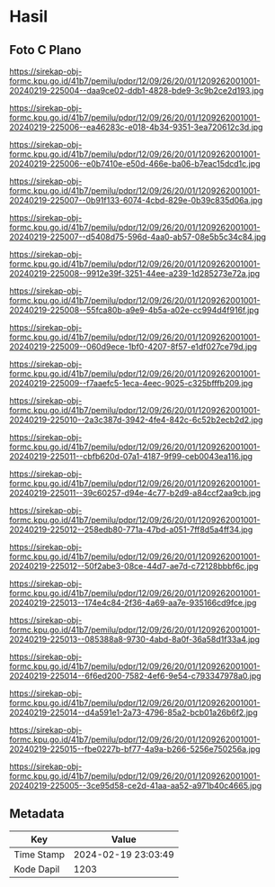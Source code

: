 # Hasil

## Foto C Plano

https://sirekap-obj-formc.kpu.go.id/41b7/pemilu/pdpr/12/09/26/20/01/1209262001001-20240219-225004--daa9ce02-ddb1-4828-bde9-3c9b2ce2d193.jpg

https://sirekap-obj-formc.kpu.go.id/41b7/pemilu/pdpr/12/09/26/20/01/1209262001001-20240219-225006--ea46283c-e018-4b34-9351-3ea720612c3d.jpg

https://sirekap-obj-formc.kpu.go.id/41b7/pemilu/pdpr/12/09/26/20/01/1209262001001-20240219-225006--e0b7410e-e50d-466e-ba06-b7eac15dcd1c.jpg

https://sirekap-obj-formc.kpu.go.id/41b7/pemilu/pdpr/12/09/26/20/01/1209262001001-20240219-225007--0b91f133-6074-4cbd-829e-0b39c835d06a.jpg

https://sirekap-obj-formc.kpu.go.id/41b7/pemilu/pdpr/12/09/26/20/01/1209262001001-20240219-225007--d5408d75-596d-4aa0-ab57-08e5b5c34c84.jpg

https://sirekap-obj-formc.kpu.go.id/41b7/pemilu/pdpr/12/09/26/20/01/1209262001001-20240219-225008--9912e39f-3251-44ee-a239-1d285273e72a.jpg

https://sirekap-obj-formc.kpu.go.id/41b7/pemilu/pdpr/12/09/26/20/01/1209262001001-20240219-225008--55fca80b-a9e9-4b5a-a02e-cc994d4f916f.jpg

https://sirekap-obj-formc.kpu.go.id/41b7/pemilu/pdpr/12/09/26/20/01/1209262001001-20240219-225009--060d9ece-1bf0-4207-8f57-e1df027ce79d.jpg

https://sirekap-obj-formc.kpu.go.id/41b7/pemilu/pdpr/12/09/26/20/01/1209262001001-20240219-225009--f7aaefc5-1eca-4eec-9025-c325bfffb209.jpg

https://sirekap-obj-formc.kpu.go.id/41b7/pemilu/pdpr/12/09/26/20/01/1209262001001-20240219-225010--2a3c387d-3942-4fe4-842c-6c52b2ecb2d2.jpg

https://sirekap-obj-formc.kpu.go.id/41b7/pemilu/pdpr/12/09/26/20/01/1209262001001-20240219-225011--cbfb620d-07a1-4187-9f99-ceb0043ea116.jpg

https://sirekap-obj-formc.kpu.go.id/41b7/pemilu/pdpr/12/09/26/20/01/1209262001001-20240219-225011--39c60257-d94e-4c77-b2d9-a84ccf2aa9cb.jpg

https://sirekap-obj-formc.kpu.go.id/41b7/pemilu/pdpr/12/09/26/20/01/1209262001001-20240219-225012--258edb80-771a-47bd-a051-7ff8d5a4ff34.jpg

https://sirekap-obj-formc.kpu.go.id/41b7/pemilu/pdpr/12/09/26/20/01/1209262001001-20240219-225012--50f2abe3-08ce-44d7-ae7d-c72128bbbf6c.jpg

https://sirekap-obj-formc.kpu.go.id/41b7/pemilu/pdpr/12/09/26/20/01/1209262001001-20240219-225013--174e4c84-2f36-4a69-aa7e-935166cd9fce.jpg

https://sirekap-obj-formc.kpu.go.id/41b7/pemilu/pdpr/12/09/26/20/01/1209262001001-20240219-225013--085388a8-9730-4abd-8a0f-36a58d1f33a4.jpg

https://sirekap-obj-formc.kpu.go.id/41b7/pemilu/pdpr/12/09/26/20/01/1209262001001-20240219-225014--6f6ed200-7582-4ef6-9e54-c793347978a0.jpg

https://sirekap-obj-formc.kpu.go.id/41b7/pemilu/pdpr/12/09/26/20/01/1209262001001-20240219-225014--d4a591e1-2a73-4796-85a2-bcb01a26b6f2.jpg

https://sirekap-obj-formc.kpu.go.id/41b7/pemilu/pdpr/12/09/26/20/01/1209262001001-20240219-225015--fbe0227b-bf77-4a9a-b266-5256e750256a.jpg

https://sirekap-obj-formc.kpu.go.id/41b7/pemilu/pdpr/12/09/26/20/01/1209262001001-20240219-225005--3ce95d58-ce2d-41aa-aa52-a971b40c4665.jpg


## Metadata

| Key        | Value               |
| ---------- | ------------------- |
| Time Stamp | 2024-02-19 23:03:49 |
| Kode Dapil | 1203                |



